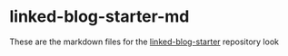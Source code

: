 # linked-blog-starter-md
These are the markdown files for the [linked-blog-starter](https://github.com/matthewwong525/linked-blog-starter) repository
look
